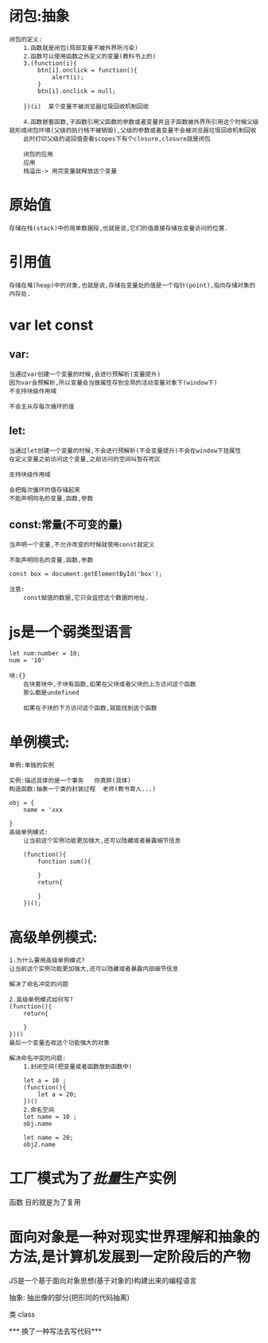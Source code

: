 # 闭包:抽象

    闭包的定义:
        1.函数就是闭包(局部变量不被外界所污染)
        2.函数可以使用函数之外定义的变量(教科书上的)
        3.(function(i){
            btn[i].onclick = function(){
                alert(i);
            }
            btn[i].onclick = null;

        })(i)  某个变量不被浏览器垃圾回收机制回收

        4.函数嵌套函数,子函数引用父函数的参数或者变量并且子函数被外界所引用这个时候父级就形成闭包环境(父级的执行栈不被销毁),父级的参数或者变量不会被浏览器垃圾回收机制回收
        此时打印父级的返回值查看scopes下有个closure,closure就是闭包

        闭包的应用
        应用
        栈溢出-> 用完变量就释放这个变量

# 原始值
    存储在栈(stack)中的简单数据段,也就是说,它们的值直接存储在变量访问的位置.
# 引用值
    存储在堆(heap)中的对象,也就是说,存储在变量处的值是一个指针(point),指向存储对象的内存处.

# var let const
## var:
    当通过var创建一个变量的时候,会进行预解析(变量提升)
    因为var会预解析,所以变量会当做属性存到全局的活动变量对象下(window下)
    不支持块级作用域

    不会主从存每次循环的值

## let:
    当通过let创建一个变量的时候,不会进行预解析(不会变量提升)不会在window下挂属性
    在定义变量之前访问这个变量,之前访问的空间叫暂存死区

    支持块级作用域

    会把每次循环的值存储起来
    不能声明同名的变量,函数,参数


## const:常量(不可变的量)   

    当声明一个变量,不允许改变的时候就使用const就定义

    不能声明同名的变量,函数,参数

    const box = document.getElementById('box');

    注意:
        const赋值的数据,它只会监控这个数据的地址.
# js是一个弱类型语言

    let num:number = 10;
    num = '10'

    块:{}
        在块套块中,子块有函数,如果在父块或者父块的上方访问这个函数
        那么都是undefined

        如果在子块的下方访问这个函数,就能找到这个函数

# 单例模式:
    单例:单独的实例

    实例:描述具体的是一个事务   你真胖(具体)
    构造函数:抽象一个类的封装过程  老师(教书育人...)

    obj = {
        name = 'xxx

    }
    高级单例模式:
        让当前这个实例功能更加强大,还可以隐藏或者暴露细节信息

        (function(){
            function sum(){

            }
            return{

            }
        })();

# 高级单例模式:
    1.为什么要用高级单例模式?
    让当前这个实例功能更加强大,还可以隐藏或者暴露内部细节信息

    解决了命名冲突的问题

    2.高级单例模式如何写?
    (function(){
        return{

        }
    })()
    最后一个变量去收这个功能强大的对象

    解决命名冲突的问题:
        1.封闭空间(把变量或者函数放到函数中)

        let a = 10 ;
        (function(){
            let a = 20;
        })()
        2.命名空间
        let name = 10 ;
        obj.name

        let name = 20;
        obj2.name

# 工厂模式为了*批量*生产实例

函数  目的就是为了复用

# 面向对象是一种对现实世界理解和抽象的方法,是计算机发展到一定阶段后的产物


JS是一个基于面向对象思想(基于对象的)构建出来的编程语言

抽象:
    抽出像的部分(把形同的代码抽离)

类  class

***  换了一种写法去写代码***



        
